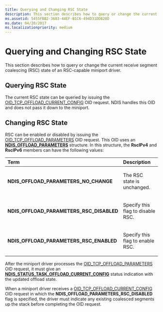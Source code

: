 ```yaml
---
title: Querying and Changing RSC State
description: This section describes how to query or change the current receive segment coalescing (RSC) state of an RSC-capable miniport driver.
ms.assetid: 5455FBB2-3603-44EF-B1C6-494D31DD820D
ms.date: 04/20/2017
ms.localizationpriority: medium
---
```


# Querying and Changing RSC State


This section describes how to query or change the current receive segment coalescing (RSC) state of an RSC-capable miniport driver.

## Querying RSC State


The current RSC state can be queried by issuing the [OID\_TCP\_OFFLOAD\_CURRENT\_CONFIG](https://docs.microsoft.com/windows-hardware/drivers/network/oid-tcp-offload-current-config) OID request. NDIS handles this OID and does not pass it down to the miniport.

## Changing RSC State


RSC can be enabled or disabled by issuing the [OID\_TCP\_OFFLOAD\_PARAMETERS](https://docs.microsoft.com/windows-hardware/drivers/network/oid-tcp-offload-parameters) OID request. This OID uses an [**NDIS\_OFFLOAD\_PARAMETERS**](https://docs.microsoft.com/windows-hardware/drivers/ddi/content/ntddndis/ns-ntddndis-_ndis_offload_parameters) structure. In this structure, the **RscIPv4** and **RscIPv6** members can have the following values:

<table>
<colgroup>
<col width="50%" />
<col width="50%" />
</colgroup>
<thead>
<tr class="header">
<th align="left">Term</th>
<th align="left">Description</th>
</tr>
</thead>
<tbody>
<tr class="odd">
<td align="left"><p><strong>NDIS_OFFLOAD_PARAMETERS_NO_CHANGE</strong></p></td>
<td align="left"><p>The RSC state is unchanged.</p></td>
</tr>
<tr class="even">
<td align="left"><p><strong>NDIS_OFFLOAD_PARAMETERS_RSC_DISABLED</strong></p></td>
<td align="left"><p>Specify this flag to disable RSC.</p></td>
</tr>
<tr class="odd">
<td align="left"><p><strong>NDIS_OFFLOAD_PARAMETERS_RSC_ENABLED</strong></p></td>
<td align="left"><p>Specify this flag to enable RSC.</p></td>
</tr>
</tbody>
</table>

 

After the miniport driver processes the [OID\_TCP\_OFFLOAD\_PARAMETERS](https://docs.microsoft.com/windows-hardware/drivers/network/oid-tcp-offload-parameters) OID request, it must give an [**NDIS\_STATUS\_TASK\_OFFLOAD\_CURRENT\_CONFIG**](https://docs.microsoft.com/windows-hardware/drivers/network/ndis-status-task-offload-current-config) status indication with the updated offload state.

When a miniport driver receives a [OID\_TCP\_OFFLOAD\_CURRENT\_CONFIG](https://docs.microsoft.com/windows-hardware/drivers/network/oid-tcp-offload-current-config) OID request in which the **NDIS\_OFFLOAD\_PARAMETERS\_RSC\_DISABLED** flag is specified, the driver must indicate any existing coalesced segments up the stack before completing the OID request.

 

 





